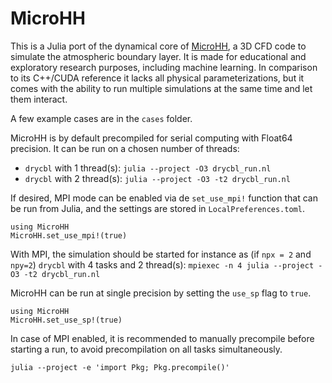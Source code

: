 # MicroHH

This is a Julia port of the dynamical core of [MicroHH](https://microhh.github.io), a 3D CFD code to simulate the atmospheric boundary layer. It is made for educational and exploratory research purposes, including machine learning. In comparison to its C++/CUDA reference it lacks all physical parameterizations, but it comes with the ability to run multiple simulations at the same time and let them interact.

A few example cases are in the `cases` folder.

MicroHH is by default precompiled for serial computing with Float64 precision. It can be run on a chosen number of threads:

* `drycbl` with 1 thread(s): `julia --project -O3 drycbl_run.nl`
* `drycbl` with 2 thread(s): `julia --project -O3 -t2 drycbl_run.nl`

If desired, MPI mode can be enabled via de `set_use_mpi!` function that can be run from Julia, and the settings are stored in `LocalPreferences.toml`.

```
using MicroHH
MicroHH.set_use_mpi!(true)
```

With MPI, the simulation should be started for instance as (if `npx = 2` and `npy=2`)
`drycbl` with 4 tasks and 2 thread(s): `mpiexec -n 4 julia --project -O3 -t2 drycbl_run.nl`

MicroHH can be run at single precision by setting the `use_sp` flag to `true`.

```
using MicroHH
MicroHH.set_use_sp!(true)
```

In case of MPI enabled, it is recommended to manually precompile before starting a run, to avoid precompilation on all tasks simultaneously.

```
julia --project -e 'import Pkg; Pkg.precompile()'
```
